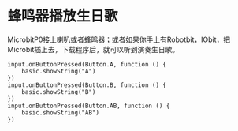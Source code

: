 # 蜂鸣器播放生日歌

MicrobitP0接上喇叭或者蜂鸣器；或者如果你手上有Robotbit，IObit，把Microbit插上去，下载程序后，就可以听到演奏生日歌。

```blocks
input.onButtonPressed(Button.A, function () {
    basic.showString("A")
})
input.onButtonPressed(Button.B, function () {
    basic.showString("B")
})
input.onButtonPressed(Button.AB, function () {
    basic.showString("AB")
})
```
